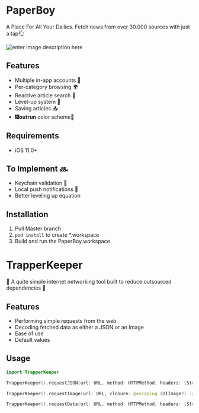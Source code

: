 
# PaperBoy

A Place For All Your Dailies. Fetch news from over 30.000 sources with just a tap!👆


![enter image description here](https://s8.postimg.cc/oor4640kl/Screenshot_2018-09-14_at_10.26.28.png)

## Features

- Multiple in-app accounts 👥
- Per-category browsing 🌍 
- Reactive article search 🔭
- Level-up system 🎈
- Saving articles 📥
- 🎆**outrun** color scheme🎇

## Requirements

- iOS 11.0+

## To Implement 🔜
- Keychain validation 🔐 
- Local push notifications 📲 
- Better leveling up equation 

## Installation

1. Pull Master branch 
2. `pod install` to create *.workspace
3. Build and run the PaperBoy.workspace

# TrapperKeeper

🎩 A quite simple internet networking tool built to reduce outsourced dependencies 🎩

## Features
- Performing simple requests from the web 
- Decoding fetched data as either a JSON or an Image
- Ease of use
- Default values

## Usage

```swift
import TrapperKeeper

TrapperKeeper().requestJSON(url: URL, method: HTTPMethod, headers: [String : String], parameters: [String : Any], closure: @escaping ([String : Any], Error?) -> Void)

TrapperKeeper().requestImage(url: URL, closure: @escaping (UIImage?) -> Void)

TrapperKeeper().requestData(url: URL, method: HTTPMethod, headers: [String : String], parameters: [String : Any], closure: @escaping (Data, Error?) -> Void)
```
